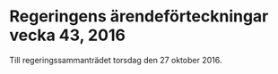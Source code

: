 # Regeringens ärendeförteckningar vecka 43, 2016

Till regeringssammanträdet torsdag den 27 oktober 2016.
